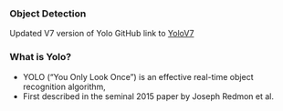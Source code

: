 ### Object Detection 

Updated V7 version of Yolo 
GitHub link to [YoloV7](https://github.com/WongKinYiu/yolov7)

### What is Yolo?

- YOLO (“You Only Look Once”) is an effective real-time object recognition algorithm, 
- First described in the seminal 2015 paper by Joseph Redmon et al.

